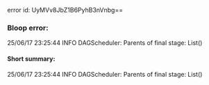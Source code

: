 error id: UyMVv8JbZ1B6PyhB3nVnbg==
### Bloop error:

25/06/17 23:25:44 INFO DAGScheduler: Parents of final stage: List()
#### Short summary: 

25/06/17 23:25:44 INFO DAGScheduler: Parents of final stage: List()